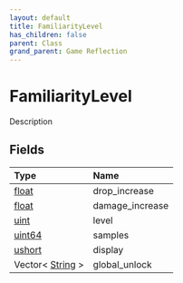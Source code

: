 ```yaml
---
layout: default
title: FamiliarityLevel
has_children: false
parent: Class
grand_parent: Game Reflection
---
```

# FamiliarityLevel
Description 

## Fields

| Type | Name |
|:-------------|:--------------|
| [float](/docs/game-reflection/components/float) | drop_increase |
| [float](/docs/game-reflection/components/float) | damage_increase |
| [uint](/docs/game-reflection/components/uint) | level |
| [uint64](/docs/game-reflection/components/uint64) | samples |
| [ushort](/docs/game-reflection/enums/ushort) | display |
| Vector< [String](/docs/game-reflection/components/string) > | global_unlock |

